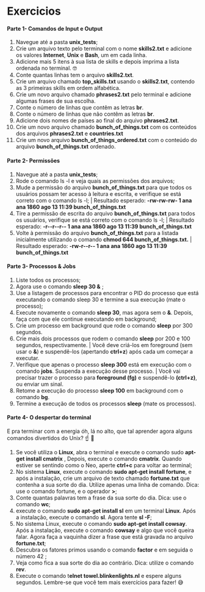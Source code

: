 # Exercicios

#### Parte 1- Comandos de Input e Output

1. Navegue até a pasta **unix_tests**;
2. Crie um arquivo texto pelo terminal com o nome **skills2.txt** e adicione os valores **Internet**, **Unix** e **Bash**, um em cada linha.
3. Adicione mais 5 itens à sua lista de skills e depois imprima a lista ordenada no terminal. 🤓
4. Conte quantas linhas tem o arquivo **skills2.txt**.
5. Crie um arquivo chamado **top_skills.txt** usando o **skills2.txt**, contendo as 3 primeiras skills em ordem alfabética.
6. Crie um novo arquivo chamado **phrases2.txt** pelo terminal e adicione algumas frases de sua escolha.
7. Conte o número de linhas que contêm as letras **br**.
8. Conte o número de linhas que não contêm as letras **br**.
9. Adicione dois nomes de países ao final do arquivo **phrases2.txt**.
10. Crie um novo arquivo chamado **bunch_of_things.txt** com os conteúdos dos arquivos **phrases2.txt** e **countries.txt**
11. Crie um novo arquivo **bunch_of_things_ordered.txt** com o conteúdo do arquivo **bunch_of_things.txt** ordenado.


#### Parte 2- Permissões

1. Navegue até a pasta **unix_tests**;
2. Rode o comando ls -l e veja quais as permissões dos arquivos;
3. Mude a permissão do arquivo **bunch_of_things.txt** para que todos os usuários possam ter acesso à leitura e escrita, e verifique se está correto com o comando ls -l;
  | Resultado esperado: **-rw-rw-rw- 1 ana ana 1860 ago 13 11:39 bunch_of_things.txt**
4. Tire a permissão de escrita do arquivo **bunch_of_things.txt** para todos os usuários, verifique se está correto com o comando ls -l;
  | Resultado esperado: **-r--r--r-- 1 ana ana 1860 ago 13 11:39 bunch_of_things.txt**
5. Volte à permissão do arquivo **bunch_of_things.txt** para a listada inicialmente utilizando o comando **chmod 644 bunch_of_things.txt.**
  | Resultado esperado: **-rw-r--r-- 1 ana ana 1860 ago 13 11:39 bunch_of_things.txt**
 
#### Parte 3-  Processos & Jobs

1. Liste todos os processos;
2. Agora use o comando **sleep 30 &** ;
3. Use a listagem de processos para encontrar o PID do processo que está executando o comando sleep 30 e termine a sua execução (mate o processo);
4. Execute novamente o comando **sleep 30**, mas agora sem o **&**. Depois, faça com que ele continue executando em background;
5. Crie um processo em background que rode o comando **sleep** por 300 segundos.
6. Crie mais dois processos que rodem o comando **sleep** por 200 e 100 segundos, respectivamente.
 | Você deve criá-los em foreground (sem usar o **&**) e suspendê-los (apertando **ctrl+z**) após cada um começar a executar.
7. Verifique que apenas o processo **sleep 300** está em execução com o comando **jobs**. Suspenda a execução desse processo.
 | Você vai precisar trazer o processo para **foreground (fg)** e suspendê-lo **(ctrl+z)**, ou enviar um sinal.
8. Retome a execução do processo **sleep 100** em background com o comando **bg**.
9. Termine a execução de todos os processos **sleep** (mate os processos).

#### Parte 4- O despertar do terminal

E pra terminar com a energia óh, lá no alto, que tal aprender agora alguns comandos divertidos do Unix? ☝ 🎊
1. Se você utiliza o **Linux**, abra o terminal e execute o comando sudo **apt-get install cmatrix** , Depois, execute o comando **cmatrix**. Quando estiver se sentindo como o Neo, aperte **ctrl+c** para voltar ao terminal;
2. No sistema **Linux**, execute o comando **sudo apt-get install fortune**, e após a instalação, crie um arquivo de texto chamado **fortune.txt** que contenha a sua sorte do dia. Utilize apenas uma linha de comando. Dica: use o comando fortune, e o operador **>**;
3. Conte quantas palavras tem a frase da sua sorte do dia. Dica: use o comando **wc**;
4. execute o comando **sudo apt-get install sl** em um terminal **Linux**. Após a instalação, execute o comando **sl**. Agora tente **sl -F**;
5. No sistema Linux, execute o comando **sudo apt-get install cowsay**. Após a instalação, execute o comando **cowsay** e algo que você queira falar. Agora faça a vaquinha dizer a frase que está gravada no arquivo **fortune.txt**;
6. Descubra os fatores primos usando o comando **factor** e em seguida o número 42 ;
7. Veja como fica a sua sorte do dia ao contrário. Dica: utilize o comando **rev**.
8. Execute o comando t**elnet towel.blinkenlights.nl** e espere alguns segundos. Lembre-se que você tem mais exercícios para fazer! 😅


